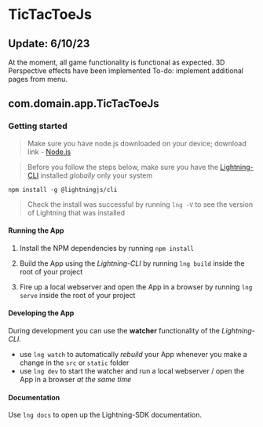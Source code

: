 # TicTacToeJs
## Update: 6/10/23
At the moment, all game functionality is functional as expected. 3D Perspective effects have been implemented
To-do: implement additional pages from menu.

## com.domain.app.TicTacToeJs

### Getting started

> Make sure you have node.js downloaded on your device; download link - [Node.js](https://nodejs.org/en/download)

> Before you follow the steps below, make sure you have the
[Lightning-CLI](https://rdkcentral.github.io/Lightning-CLI/#/) installed _globally_ only your system

```
npm install -g @lightningjs/cli
```
> Check the install was successful by running `lng -V` to see the version of Lightning that was installed

#### Running the App

1. Install the NPM dependencies by running `npm install`

2. Build the App using the _Lightning-CLI_ by running `lng build` inside the root of your project

3. Fire up a local webserver and open the App in a browser by running `lng serve` inside the root of your project

#### Developing the App

During development you can use the **watcher** functionality of the _Lightning-CLI_.

- use `lng watch` to automatically _rebuild_ your App whenever you make a change in the `src` or  `static` folder
- use `lng dev` to start the watcher and run a local webserver / open the App in a browser _at the same time_

#### Documentation

Use `lng docs` to open up the Lightning-SDK documentation.

